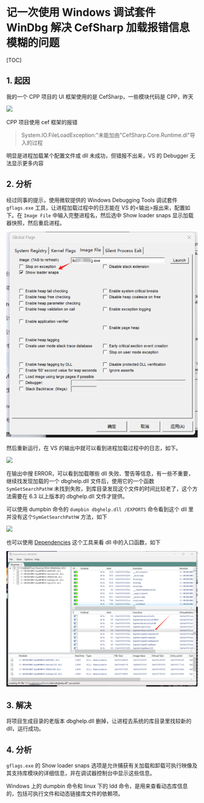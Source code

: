 # 记一次使用 Windows 调试套件 WinDbg 解决 CefSharp 加载报错信息模糊的问题

[TOC]



## 1. 起因

我的一个 CPP 项目的 UI 框架使用的是 CefSharp，一些模块代码是 CPP，昨天

![](https://cdn.jsdelivr.net/gh/SHERlocked93/pic@master/upic/image-20240228183846499-20240228-2cl0NF.png)

CPP 项目使用 cef 框架的报错

> System.IO.FileLoadException:"未能加由"CefSharp.Core.Runtime.dl"导入的过程

明显是进程加载某个配置文件或 dll 未成功，但错报不出来，VS 的 Debugger 无法显示更多内容



## 2. 分析

经过同事的提示，使用微软提供的 Windows Debugging Tools 调试套件 `gflags.exe` 工具，让进程加载过程中的日志能在 VS 的<输出>报出来，配置如下。在 `Image File` 中输入完整进程名，然后选中 Show loader snaps 显示加载器快照，然后重启进程。

![](https://raw.githubusercontent.com/SHERlocked93/pic/master/picgo/2024022819385.png)

然后重新运行，在 VS 的输出中就可以看到进程加载过程中的日志，如下。

![](https://cdn.jsdelivr.net/gh/SHERlocked93/pic@master/upic/image-20240228184403251-20240228-9qJIkR.png)

在输出中搜 ERROR，可以看到加载哪些 dll 失败、警告等信息，有一些不重要，继续找发现加载的一个 dbghelp.dll 文件后，使用它的一个函数 `SymGetSearchPathW` 未找到失败，到库目录发现这个文件的时间比较老了，这个方法需要在 6.3 以上版本的 dbghelp.dll 文件才提供。

可以使用 dumpbin 命令的 `dumpbin dbghelp.dll /EXPORTS` 命令看到这个 dll 里并没有这个`SymGetSearchPathW` 方法，如下

![](https://cdn.jsdelivr.net/gh/SHERlocked93/pic@master/upic/image-20240228184430505-20240228-gozZMY.png)

也可以使用 [Dependencies](https://github.com/lucasg/Dependencies) 这个工具来看 dll 中的入口函数，如下

![](https://raw.githubusercontent.com/SHERlocked93/pic/master/picgo/1.png)

## 3. 解决

将项目生成目录的老版本 dbghelp.dll 删掉，让进程去系统的库目录里找较新的 dll，运行成功。

## 4. 分析

`gflags.exe` 的 Show loader snaps 选项是允许捕获有关加载和卸载可执行映像及其支持库模块的详细信息，并在调试器控制台中显示这些信息。

Windows 上的 dumpbin 命令和 linux 下的 ldd 命令，是用来查看动态库信息的，包括可执行文件和动态链接库文件的依赖项。